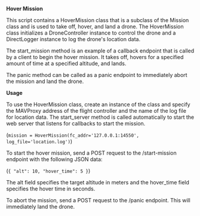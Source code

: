 **Hover Mission**

This script contains a HoverMission class that is a subclass of the Mission class and is used to take off, hover, and land a drone. The HoverMission class initializes a DroneController instance to control the drone and a DirectLogger instance to log the drone's location data.

The start_mission method is an example of a callback endpoint that is called by a client to begin the hover mission. It takes off, hovers for a specified amount of time at a specified altitude, and lands.

The panic method can be called as a panic endpoint to immediately abort the mission and land the drone.

**Usage**

To use the HoverMission class, create an instance of the class and specify the MAVProxy address of the flight controller and the name of the log file for location data. The start_server method is called automatically to start the web server that listens for callbacks to start the mission.

(`mission = HoverMission(fc_addr='127.0.0.1:14550', log_file='location.log')`)


To start the hover mission, send a POST request to the /start-mission endpoint with the following JSON data:

(`{
  "alt": 10,
  "hover_time": 5
}`)


The alt field specifies the target altitude in meters and the hover_time field specifies the hover time in seconds.

To abort the mission, send a POST request to the /panic endpoint. This will immediately land the drone.
